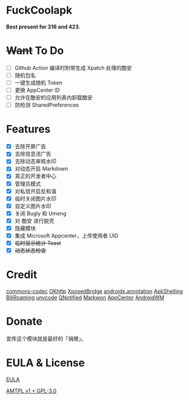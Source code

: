 # FuckCoolapk

**Best present for 316 and 423.**

# ~~Want~~ To Do

- [ ] Github Action 编译时附带生成 Xpatch 处理的酷安
- [ ] 随机包名
- [ ] 一键生成随机 Token
- [ ] 更换 AppCenter ID
- [ ] 允许在酷安的应用列表内卸载酷安
- [ ] 防检测 SharedPreferences

# Features

- [x] 去除开屏广告
- [x] 去除信息流广告
- [x] 去除动态审核水印
- [x] 对动态开启 Markdown
- [x] 真正的开发者中心
- [x] 管理员模式
- [x] 对私信开启反和谐
- [x] 临时关闭图片水印
- [x] 自定义图片水印
- [x] 关闭 Bugly 和 Umeng
- [x] 对 酷安 进行脱壳
- [x] 隐藏模块
- [x] 集成 Microsoft Appcenter，上传使用者 UID
- [x] ~~临时显示统计 Toast~~
- [x] ~~动态状态检查~~

# Credit

[commons-codec](https://commons.apache.org/proper/commons-codec)
[OKhttp](https://square.github.io/okhttp)
[XposedBridge](https://github.com/rovo89/XposedBridge)
[androidx.annotation](https://android.googlesource.com/platform/frameworks/support/+/androidx-master-dev/annotation/annotation/)
[ApkShelling](https://github.com/OakChen/ApkShelling)
[BiliRoaming](https://github.com/yujincheng08/BiliRoaming/blob/master/LICENSE)
[unvcode](https://github.com/RimoChan/unvcode)
[QNotified](https://github.com/ferredoxin/QNotified/blob/master/LICENSE)
[Markwon](https://github.com/noties/Markwon)
[AppCenter](https://github.com/microsoft/appcenter-sdk-android)
[AndroidWM](https://github.com/huangyz0918/AndroidWM)

# Donate

宣传这个模块就是最好的「捐赠」。

# EULA & License

[EULA](EULA.md)

[AMTPL v1 + GPL-3.0](LICENSE)
